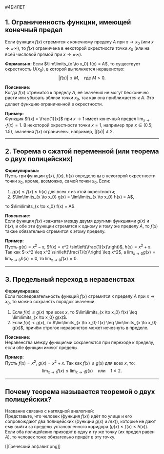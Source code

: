 #4БИЛЕТ
## 1. Ограниченность функции, имеющей конечный предел

Если функция $f(x)$ стремится к конечному пределу $A$ при $x \to x_0$ (или $x \to \pm\infty$), то $f(x)$ ограничена в некоторой окрестности точки $x_0$ (или на всей числовой прямой при $x \to \pm\infty$).

**Формально:**
Если $\lim\limits_{x \to x_0} f(x) = A$, то существует окрестность $U(x_0)$, в которой выполняется неравенство:  
$$
|f(x)| \leq M, \quad \text{где } M > 0.
$$

**Пояснение:**  
Когда $f(x)$ стремится к пределу $A$, её значения не могут бесконечно расти или убывать вблизи точки $x_0$, так как она приближается к $A$. Это делает функцию ограниченной в окрестности.

**Пример:**  
Функция $f(x) = \frac{1}{x}$ при $x \to 1$ имеет конечный предел $\lim_{x \to 1} f(x) = 1$. В некоторой окрестности точки $x = 1$, например при $x \in (0.5; 1.5)$, значения $f(x)$ ограничены, например, $|f(x)| \leq 2$.

---

## 2. Теорема о сжатой переменной (или теорема о двух полицейских)

**Формулировка:**  
Пусть три функции $g(x)$, $f(x)$, $h(x)$ определены в некоторой окрестности точки $x_0$, кроме, возможно, самой точки $x_0$. Если:  
1. $g(x) \leq f(x) \leq h(x)$ для всех $x$ из этой окрестности;  
2. $\lim\limits_{x \to x_0} g(x) = \lim\limits_{x \to x_0} h(x) = A$,

то $\lim\limits_{x \to x_0} f(x) = A$.

**Пояснение:**  
Если функция $f(x)$ «зажата» между двумя другими функциями $g(x)$ и $h(x)$, и обе эти функции стремятся к одному и тому же пределу $A$, то $f(x)$ также обязательно стремится к этому пределу.

**Пример:**  
Пусть $g(x) = x^2 - x$, $f(x) = x^2 \sin\left(\frac{1}{x}\right)$, $h(x) = x^2 + x$.  
Так как $-x^2 \leq x^2 \sin\left(\frac{1}{x}\right) \leq x^2$, а $\lim_{x \to 0} g(x) = \lim_{x \to 0} h(x) = 0$, то $\lim_{x \to 0} f(x) = 0$.

---

## 3. Предельный переход в неравенствах

**Формулировка:**  
Если последовательность функций $f(x)$ стремится к пределу $A$ при $x \to x_0$, то можно сохранять порядок значений:
1. Если $f(x) \leq g(x)$ при всех $x$, то $\lim\limits_{x \to x_0} f(x) \leq \lim\limits_{x \to x_0} g(x)$.
2. Если $f(x) < g(x)$, то $\lim\limits_{x \to x_0} f(x) \leq \lim\limits_{x \to x_0} g(x)$, причём строгое неравенство может исчезнуть в пределе.

**Пояснение:**  
Неравенства между функциями сохраняются при переходе к пределу, если обе функции имеют пределы.

**Пример:**  
Пусть $f(x) = x^2$, $g(x) = x^2 + x$. Так как $f(x) \leq g(x)$ для всех $x$, то:  
$$
\lim_{x \to 1} f(x) \leq \lim_{x \to 1} g(x) \quad \text{или} \quad 1 \leq 2.
$$

---

## Почему теорема называется теоремой о двух полицейских?

Название связано с наглядной аналогией:  
Представьте, что человек (функция $f(x)$) идёт по улице и его сопровождают два полицейских (функции $g(x)$ и $h(x)$), которые не дают ему выйти за пределы установленного коридора ($g(x) \leq f(x) \leq h(x)$). Если оба полицейских приходят в одну и ту же точку (их предел равен $A$), то человек тоже обязательно придёт в эту точку.

[[Греческий алфавит.png]]